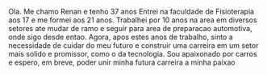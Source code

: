 Ola. Me chamo Renan e tenho 37 anos
Entrei na faculdade de Fisioterapia aos 17 e me formei aos 21 anos. Trabalhei por 10 anos na area em diversos setores ate mudar de ramo e seguir para area de preparacao automotiva, onde sigo desde entao. 
Agora, apos estes anos de trabalho, sinto a necessidade de cuidar do meu futuro e construir uma carreira em um setor mais solido e promissor, como o da tecnologia. 
Sou apaixonado por carros e espero, em breve, poder unir minha futura carreira a minha paixao